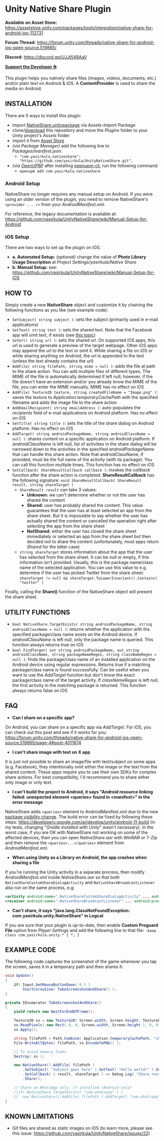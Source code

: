 # Unity Native Share Plugin

**Available on Asset Store:** https://assetstore.unity.com/packages/tools/integration/native-share-for-android-ios-112731

**Forum Thread:** https://forum.unity.com/threads/native-share-for-android-ios-open-source.519865/

**Discord:** https://discord.gg/UJJt549AaV

**[Support the Developer ☕](https://yasirkula.itch.io/unity3d)**

This plugin helps you natively share files (images, videos, documents, etc.) and/or plain text on Android & iOS. A **ContentProvider** is used to share the media on Android. 

## INSTALLATION

There are 5 ways to install this plugin:

- import [NativeShare.unitypackage](https://github.com/yasirkula/UnityNativeShare/releases) via *Assets-Import Package*
- clone/[download](https://github.com/yasirkula/UnityNativeShare/archive/master.zip) this repository and move the *Plugins* folder to your Unity project's *Assets* folder
- import it from [Asset Store](https://assetstore.unity.com/packages/tools/integration/native-share-for-android-ios-112731)
- *(via Package Manager)* add the following line to *Packages/manifest.json*:
  - `"com.yasirkula.nativeshare": "https://github.com/yasirkula/UnityNativeShare.git",`
- *(via [OpenUPM](https://openupm.com))* after installing [openupm-cli](https://github.com/openupm/openupm-cli), run the following command:
  - `openupm add com.yasirkula.nativeshare`

### Android Setup

NativeShare no longer requires any manual setup on Android. If you were using an older version of the plugin, you need to remove NativeShare's `<provider ... />` from your *AndroidManifest.xml*.

For reference, the legacy documentation is available at: https://github.com/yasirkula/UnityNativeShare/wiki/Manual-Setup-for-Android

### iOS Setup

There are two ways to set up the plugin on iOS:

- **a. Automated Setup:** *(optional)* change the value of **Photo Library Usage Description** at *Project Settings/yasirkula/Native Share*
- **b. Manual Setup:** see: https://github.com/yasirkula/UnityNativeShare/wiki/Manual-Setup-for-iOS

## HOW TO

Simply create a new **NativeShare** object and customize it by chaining the following functions as you like (see example code):

- `SetSubject( string subject )`: sets the subject (primarily used in e-mail applications)
- `SetText( string text )`: sets the shared text. Note that the Facebook app will omit text, if exists (see [this topic](https://stackoverflow.com/a/35102802/2373034))
- `SetUrl( string url )`: sets the shared url. On supported iOS apps, this url is used to generate a preview of the target webpage. Other iOS apps may append the url to the text or omit it. While sharing a file on iOS or while sharing anything on Android, the url is appended to the text (unless the text already contains the url)
- `AddFile( string filePath, string mime = null )`: adds the file at path to the share action. You can add multiple files of different types. The MIME of the file is automatically determined if left null; however, if the file doesn't have an extension and/or you already know the MIME of the file, you can enter the MIME manually. MIME has no effect on iOS
- `AddFile( Texture2D texture, string createdFileName = "Image.png" )`: saves the *texture* to *Application.temporaryCachePath* with the specified filename and adds the image file to the share action
- `AddEmailRecipient( string emailAddress )`: auto-populates the *recipients* field of e-mail applications on Android platform. Has no effect on iOS
- `SetTitle( string title )`: sets the title of the share dialog on Android platform. Has no effect on iOS
- `AddTarget( string androidPackageName, string androidClassName = null )`: shares content on a specific application on Android platform. If *androidClassName* is left null, list of activities in the share dialog will be narrowed down to the activities in the specified *androidPackageName* that can handle this share action. Note that androidClassName, if provided, must be the full name of the activity (with its package). You can call this function multiple times. This function has no effect on iOS
- `SetCallback( ShareResultCallback callback )`: invokes the *callback* function after the share action is completed. **ShareResultCallback** has the following signature: `void ShareResultCallback( ShareResult result, string shareTarget )`
  - `ShareResult result` can take 3 values:
    - **Unknown:** we can't determine whether or not the user has shared the content
    - **Shared:** user has probably shared the content. This value guarantees that the user has at least selected an app from the share sheet. But it is impossible to say whether the user has actually shared the content or cancelled the operation right after selecting the app from the share sheet
    - **NotShared:** either the user has closed the share sheet immediately or selected an app from the share sheet but then decided not to share the content (unfortunately, most apps return *Shared* for the latter case)
  - `string shareTarget` stores information about the app that the user has selected from the share sheet. It can be *null* or empty, if this information isn't provided. Usually, this is the package name/class name of the selected application. You can use this value to e.g. determine if the user has picked Twitter from the share sheet: `shareTarget != null && shareTarget.ToLowerInvariant().Contains( "twitter" )`

Finally, calling the **Share()** function of the NativeShare object will present the share sheet.

## UTILITY FUNCTIONS

- `bool NativeShare.TargetExists( string androidPackageName, string androidClassName = null )`: returns whether the application with the specified package/class name exists on the Android device. If *androidClassName* is left null, only the package name is queried. This function always returns true on iOS
- `bool FindTarget( out string androidPackageName, out string androidClassName, string packageNameRegex, string classNameRegex = null )`: finds the package/class name of an installed application on the Android device using regular expressions. Returns true if a matching package/class name is found successfully. Can be useful when you want to use the *AddTarget* function but don't know the exact package/class name of the target activity. If *classNameRegex* is left null, the first activity in the matching package is returned. This function always returns false on iOS

## FAQ

- **Can I share on a specific app?**

On Android, you can share on a specific app via *AddTarget*. For iOS, you can check out this post and see if it works for you: https://forum.unity.com/threads/native-share-for-android-ios-open-source.519865/page-4#post-4011874

- **I can't share image with text on X app**

It is just not possible to share an image/file with text/subject on some apps (e.g. Facebook), they intentionally omit either the image or the text from the shared content. These apps require you to use their own SDKs for complex share actions. For best compatibility, I'd recommend you to share either only image or only text.

- **I can't build the project to Android, it says "Android resource linking failed: unexpected element &lt;queries&gt; found in &lt;manifest&gt;" in the error message**

NativeShare adds `<queries>` element to AndroidManifest.xml due to the new [package visibility change](https://developer.android.com/training/package-visibility). The build error can be fixed by following these steps: https://developers.google.com/ar/develop/unity/android-11-build (in my tests, changing "*Gradle installed with Unity*" wasn't necessary). In the worst case, if you are OK with NativeShare not working on some of the affected devices, then you can open *NativeShare.aar* with WinRAR or 7-Zip and then remove the `<queries>...</queries>` element from *AndroidManifest.xml*.

- **When using Unity as a Library on Android, the app crashes when sharing a file**

If you're running the Unity activity in a separate process, then modify *AndroidManifest.xml* inside *NativeShare.aar* so that both `NativeShareCustomShareDialogActivity` and `NativeShareBroadcastListener` also run on the same process, e.g:

```xml
<activity android:name=".NativeShareCustomShareDialogActivity" ... android:process=":YourProcess" />
<receiver android:name=".NativeShareBroadcastListener" ... android:process=":YourProcess" />
```

- **Can't share, it says "java.lang.ClassNotFoundException: com.yasirkula.unity.NativeShare" in Logcat**

If you are sure that your plugin is up-to-date, then enable **Custom Proguard File** option from *Player Settings* and add the following line to that file: `-keep class com.yasirkula.unity.* { *; }`

## EXAMPLE CODE

The following code captures the screenshot of the game whenever you tap the screen, saves it in a temporary path and then shares it:

```csharp
void Update()
{
	if( Input.GetMouseButtonDown( 0 ) )
		StartCoroutine( TakeScreenshotAndShare() );
}

private IEnumerator TakeScreenshotAndShare()
{
	yield return new WaitForEndOfFrame();

	Texture2D ss = new Texture2D( Screen.width, Screen.height, TextureFormat.RGB24, false );
	ss.ReadPixels( new Rect( 0, 0, Screen.width, Screen.height ), 0, 0 );
	ss.Apply();

	string filePath = Path.Combine( Application.temporaryCachePath, "shared img.png" );
	File.WriteAllBytes( filePath, ss.EncodeToPNG() );

	// To avoid memory leaks
	Destroy( ss );

	new NativeShare().AddFile( filePath )
		.SetSubject( "Subject goes here" ).SetText( "Hello world!" ).SetUrl( "https://github.com/yasirkula/UnityNativeShare" )
		.SetCallback( ( result, shareTarget ) => Debug.Log( "Share result: " + result + ", selected app: " + shareTarget ) )
		.Share();

	// Share on WhatsApp only, if installed (Android only)
	//if( NativeShare.TargetExists( "com.whatsapp" ) )
	//	new NativeShare().AddFile( filePath ).AddTarget( "com.whatsapp" ).Share();
}
```

## KNOWN LIMITATIONS

- Gif files are shared as static images on iOS (to learn more, please see this issue: https://github.com/yasirkula/UnityNativeShare/issues/22)
